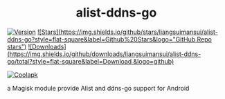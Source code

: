 <div align="center">
<h1>alist-ddns-go</h1>
</div>

[![Version](https://img.shields.io/github/tag/liangsuimansui/alist-ddns-go?style=flat-square&label=Release)](https://github.com/liangsuimansui/alist-ddns-go/releases/latest)
[![Stars](https://img.shields.io/github/stars/liangsuimansui/alist-ddns-go?style=flat-square&label=Github%20Stars&logo="GitHub Repo stars")](https://github.com/liangsuimansui/alist-ddns-go)
[![Downloads](https://img.shields.io/github/downloads/liangsuimansui/alist-ddns-go/total?style=flat-square&label=Download &logo=github)](https://github.com/liangsuimansui/alist-ddns-go/releases)

[![Coolapk](https://img.shields.io/badge/酷安-良岁-hotpink?style=flat-square)](http://www.coolapk.com/u/11696005)

a Magisk module provide Alist and ddns-go support for Android



